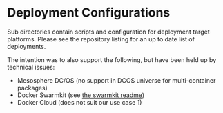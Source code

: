 # Deployment Configurations

Sub directories contain scripts and configuration for deployment target platforms. Please see the repository listing for an up to date list of deployments.

The intention was to also support the following, but have been held up by technical issues:

- Mesosphere DC/OS (no support in DCOS universe for multi-container packages)
- Docker Swarmkit (see [the swarmkit readme](./swarmkit/README.md))
- Docker Cloud (does not suit our use case 1)
